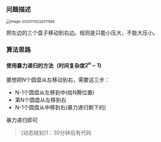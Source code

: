 ### 问题描述

<img src="https://i.loli.net/2021/01/09/jVqTmx4QnOsi5Ie.png" alt="image-20201115232011565" style="zoom:67%;" />

把左边的三个盘子移动到右边。规则是只能小压大，不能大压小。

### 算法思路

#### 使用暴力递归的方法（时间复杂度$2^n-1$)

要想把N个圆盘从左移动到右，需要这三步：

- N-1个圆盘从左移到中(给N腾位置)
- 第N个圆盘从左移到右
- N-1个圆盘从中移到右(暴力递归剩下的)

暴力递归即可

> [动态规划]1：30分钟后有代码
